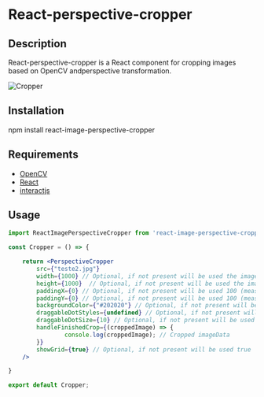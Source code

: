 # React-perspective-cropper

## Description

React-perspective-cropper is a React component for cropping images based on OpenCV andperspective transformation.

![Cropper](https://img001.prntscr.com/file/img001/8H8g_pWyTkqN2rWlp3zhSg.png)

## Installation

npm install react-image-perspective-cropper

## Requirements

- [OpenCV](https://opencv.org/)
- [React](https://reactjs.org/)
- [interactjs](https://interactjs.io/)

## Usage

```jsx
import ReactImagePerspectiveCropper from 'react-image-perspective-cropper';

const Cropper = () => {

    return <PerspectiveCropper 
        src={"teste2.jpg"}
        width={1000} // Optional, if not present will be used the image width (measured in px)
        height={1000}  // Optional, if not present will be used the image width (measured in px)
        paddingX={0} // Optional, if not present will be used 100 (measured in px)
        paddingY={0} // Optional, if not present will be used 100 (measured in px)
        backgroundColor={"#202020"} // Optional, if not present will be used #202020
        draggableDotStyles={undefined} // Optional, if not present will be used the default styles
        draggableDotSize={10} // Optional, if not present will be used 10 (measured in px)
        handleFinishedCrop={(croppedImage) => {
                console.log(croppedImage); // Cropped imageData
        }}
        showGrid={true} // Optional, if not present will be used true
    />

}

export default Cropper;
```
